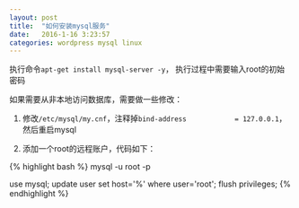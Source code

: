 ```yaml
---
layout: post
title:  "如何安装mysql服务"
date:   2016-1-16 3:23:57
categories: wordpress mysql linux
---
```



执行命令`apt-get install mysql-server -y`，
执行过程中需要输入root的初始密码

如果需要从非本地访问数据库，需要做一些修改：

1. 修改`/etc/mysql/my.cnf`，注释掉`bind-address            = 127.0.0.1`，然后重启mysql

2. 添加一个root的远程账户，代码如下：

{% highlight bash %}
mysql -u root -p

use mysql;
update user set host='%' where user='root';
flush privileges;
{% endhighlight %}
